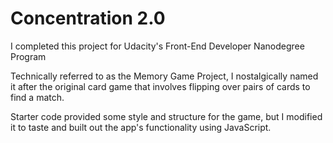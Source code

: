 # Concentration 2.0

I completed this project for Udacity's Front-End Developer Nanodegree Program

Technically referred to as the Memory Game Project, I nostalgically named it after the original card game that involves flipping over pairs of cards to find a match.

Starter code provided some style and structure for the game, but I modified it to taste and built out the app's functionality using JavaScript.

